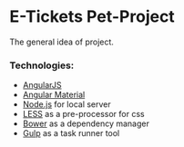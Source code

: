 # E-Tickets Pet-Project

The general idea of project.

### Technologies:
- [AngularJS](https://angularjs.org/)
- [Angular Material](https://material.angularjs.org/latest/)
- [Node.js](http://nodejs.ru/) for local server
- [LESS](http://lesscss.org/) as a pre-processor for css
- [Bower](https://bower.io/) as a dependency manager
- [Gulp](http://gulpjs.com/) as a task runner tool
